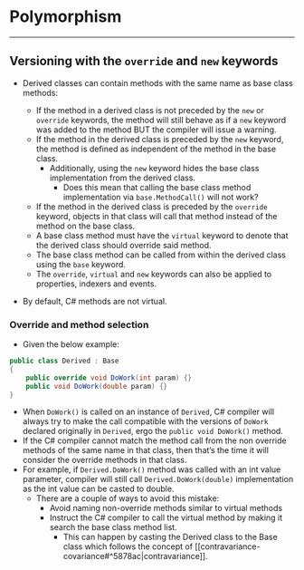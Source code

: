 # Polymorphism

---

## Versioning with the `override` and `new` keywords

- Derived classes can contain methods with the same name as base class methods:
    - If the method in a derived class is not preceded by the `new` or `override` keywords, the method will still behave as if a `new` keyword was added to the method BUT the compiler will issue a warning.
    - If the method in the derived class is preceded by the `new` keyword, the method is defined as independent of the method in the base class.
        - Additionally, using the `new` keyword hides the base class implementation from the derived class.
            - Does this mean that calling the base class method implementation via `base.MethodCall()` will not work?
    - If the method in the derived class is preceded by the `override` keyword, objects in that class will call that method instead of the method on the base class.
    - A base class method must have the `virtual` keyword to denote that the derived class should override said method.
    - The base class method can be called from within the derived class using the `base` keyword.
    - The `override`, `virtual` and `new` keywords can also be applied to properties, indexers and events.

- By default, C# methods are not virtual.
    

### Override and method selection

- Given the below example:

```csharp
public class Derived : Base
{
	public override void DoWork(int param) {}
	public void DoWork(double param) {}
}
```

- When `DoWork()` is called on an instance of `Derived`, C# compiler will always try to make the call compatible with the versions of `DoWork` declared originally in `Derived`, ergo the `public void DoWork()` method.
- If the C# compiler cannot match the method call from the non override methods of the same name in that class, then that’s the time it will consider the override methods in that class.
- For example, if `Derived.DoWork()` method was called with an int value parameter, compiler will still call `Derived.DoWork(double)` implementation as the int value can be casted to double.
    - There are a couple of ways to avoid this mistake:
        - Avoid naming non-override methods similar to virtual methods
        - Instruct the C# compiler to call the virtual method by making it search the base class method list.
            - This can happen by casting the Derived class to the Base class which follows the concept of [[contravariance-covariance#^5878ac|contravariance]].